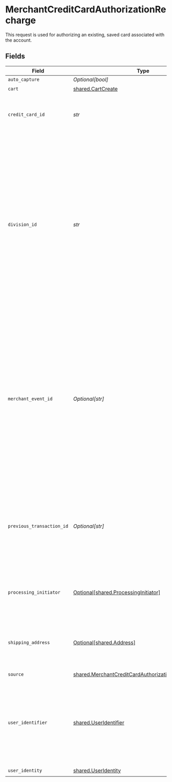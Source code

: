 # MerchantCreditCardAuthorizationRecharge

This request is used for authorizing an existing, saved card associated with the account.


## Fields

| Field                                                                                                                                                                                                                                                                                                             | Type                                                                                                                                                                                                                                                                                                              | Required                                                                                                                                                                                                                                                                                                          | Description                                                                                                                                                                                                                                                                                                       | Example                                                                                                                                                                                                                                                                                                           |
| ----------------------------------------------------------------------------------------------------------------------------------------------------------------------------------------------------------------------------------------------------------------------------------------------------------------- | ----------------------------------------------------------------------------------------------------------------------------------------------------------------------------------------------------------------------------------------------------------------------------------------------------------------- | ----------------------------------------------------------------------------------------------------------------------------------------------------------------------------------------------------------------------------------------------------------------------------------------------------------------- | ----------------------------------------------------------------------------------------------------------------------------------------------------------------------------------------------------------------------------------------------------------------------------------------------------------------- | ----------------------------------------------------------------------------------------------------------------------------------------------------------------------------------------------------------------------------------------------------------------------------------------------------------------- |
| `auto_capture`                                                                                                                                                                                                                                                                                                    | *Optional[bool]*                                                                                                                                                                                                                                                                                                  | :heavy_minus_sign:                                                                                                                                                                                                                                                                                                | N/A                                                                                                                                                                                                                                                                                                               |                                                                                                                                                                                                                                                                                                                   |
| `cart`                                                                                                                                                                                                                                                                                                            | [shared.CartCreate](../../models/shared/cartcreate.md)                                                                                                                                                                                                                                                            | :heavy_check_mark:                                                                                                                                                                                                                                                                                                | N/A                                                                                                                                                                                                                                                                                                               |                                                                                                                                                                                                                                                                                                                   |
| `credit_card_id`                                                                                                                                                                                                                                                                                                  | *str*                                                                                                                                                                                                                                                                                                             | :heavy_check_mark:                                                                                                                                                                                                                                                                                                | The unique ID associated to the saved credit card in the account's wallet.                                                                                                                                                                                                                                        | SAeEcU1hpMobc                                                                                                                                                                                                                                                                                                     |
| `division_id`                                                                                                                                                                                                                                                                                                     | *str*                                                                                                                                                                                                                                                                                                             | :heavy_check_mark:                                                                                                                                                                                                                                                                                                | The unique ID associated to the merchant's Bolt Account division; Merchants can have different divisions to suit multiple use cases (storefronts, pay-by-link, phone order processing). Use the Bolt Merchant Dashboard to switch between divisions and find the division ID under `Merchant Division Public ID`. | 4ab56ad7865ada4ad32                                                                                                                                                                                                                                                                                               |
| `merchant_event_id`                                                                                                                                                                                                                                                                                               | *Optional[str]*                                                                                                                                                                                                                                                                                                   | :heavy_minus_sign:                                                                                                                                                                                                                                                                                                | The reference ID associated with a transaction event (auth, capture, refund, void). This is an arbitrary identifier created by the merchant. Bolt does not enforce any uniqueness constraints on this ID. It is up to the merchant to generate identifiers that properly fulfill its needs.                       | dbe0cd5d-3261-41d9-ba61-49e5b9d07567                                                                                                                                                                                                                                                                              |
| `previous_transaction_id`                                                                                                                                                                                                                                                                                         | *Optional[str]*                                                                                                                                                                                                                                                                                                   | :heavy_minus_sign:                                                                                                                                                                                                                                                                                                | The unique ID associated with to the shopper's previous subscription-based transaction. Leave `null` for standard, non-subscription transactions.                                                                                                                                                                 | null                                                                                                                                                                                                                                                                                                              |
| `processing_initiator`                                                                                                                                                                                                                                                                                            | [Optional[shared.ProcessingInitiator]](../../models/shared/processinginitiator.md)                                                                                                                                                                                                                                | :heavy_minus_sign:                                                                                                                                                                                                                                                                                                | Defines which payment method was used to initiate the transaction.                                                                                                                                                                                                                                                | stored_cardholder_initiated                                                                                                                                                                                                                                                                                       |
| `shipping_address`                                                                                                                                                                                                                                                                                                | [Optional[shared.Address]](../../models/shared/address.md)                                                                                                                                                                                                                                                        | :heavy_minus_sign:                                                                                                                                                                                                                                                                                                | The Address object is used for billing, shipping, and physical store address use cases.                                                                                                                                                                                                                           |                                                                                                                                                                                                                                                                                                                   |
| `source`                                                                                                                                                                                                                                                                                                          | [shared.MerchantCreditCardAuthorizationRechargeSource](../../models/shared/merchantcreditcardauthorizationrechargesource.md)                                                                                                                                                                                      | :heavy_check_mark:                                                                                                                                                                                                                                                                                                | N/A                                                                                                                                                                                                                                                                                                               |                                                                                                                                                                                                                                                                                                                   |
| `user_identifier`                                                                                                                                                                                                                                                                                                 | [shared.UserIdentifier](../../models/shared/useridentifier.md)                                                                                                                                                                                                                                                    | :heavy_check_mark:                                                                                                                                                                                                                                                                                                | The object containing key lookup IDs associated with the shopper's account, such as the unique email address and phone number.                                                                                                                                                                                    |                                                                                                                                                                                                                                                                                                                   |
| `user_identity`                                                                                                                                                                                                                                                                                                   | [shared.UserIdentity](../../models/shared/useridentity.md)                                                                                                                                                                                                                                                        | :heavy_check_mark:                                                                                                                                                                                                                                                                                                | N/A                                                                                                                                                                                                                                                                                                               |                                                                                                                                                                                                                                                                                                                   |